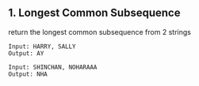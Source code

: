 ## 1. Longest Common Subsequence
return the longest common subsequence from 2 strings
```
Input: HARRY, SALLY
Output: AY

Input: SHINCHAN, NOHARAAA
Output: NHA
```